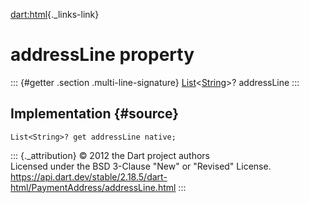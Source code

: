 [dart:html](../../dart-html/dart-html-library){._links-link}

addressLine property
====================

::: {#getter .section .multi-line-signature}
[List](../../dart-core/list-class)\<[String](../../dart-core/string-class)\>?
addressLine
:::

Implementation {#source}
--------------

``` {.language-dart data-language="dart"}
List<String>? get addressLine native;
```

::: {._attribution}
© 2012 the Dart project authors\
Licensed under the BSD 3-Clause \"New\" or \"Revised\" License.\
<https://api.dart.dev/stable/2.18.5/dart-html/PaymentAddress/addressLine.html>
:::
